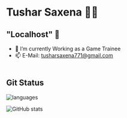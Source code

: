 # Tushar Saxena 👨‍💻
## "Localhost" 👋

<!--
**0124hitesh/0124hitesh** is a ✨ _special_ ✨ repository because its `README.md` (this file) appears on your GitHub profile.

Here are some ideas to get you started:

- 🔭 I’m currently working on ...
- 🌱 I’m currently learning Machine Learning
- 👯 I’m looking to collaborate on Web Desiging
- 🤔 I’m looking for help with ...
- 💬 Ask me about ...

- 😄 Pronouns: ...
- ⚡ Fun fact: ...
-->

- 🌱 I’m currently Working as a Game Trainee
- 📫 E-Mail: tusharsaxena771@gmail.com
<br/><br/>
<!--![Top Langs](https://github-readme-stats.vercel.app/api/top-langs/?username=0124hitesh&theme=tokyonight)<br/>-->
## Git Status

![languages](https://github-readme-stats-eight-theta.vercel.app/api/top-langs/?username=Tusharsaxena290&layout=compact&hide=css,issues&theme=tokyonight)

<!--![Streak](https://github-readme-streak-stats.herokuapp.com/?user=0124hitesh&show_icons=true&theme=tokyonight)<br/>-->
![GitHub stats](https://github-readme-stats.vercel.app/api?username=Tusharsaxena290&count_private=true&theme=tokyonight)<br/>


